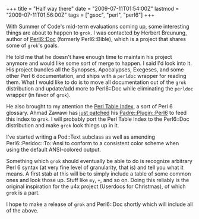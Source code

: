 +++
title = "Half way there"
date = "2009-07-11T01:54:00Z"
lastmod = "2009-07-11T01:56:00Z"
tags = ["gsoc", "perl", "perl6"]
+++

With Summer of Code's mid-term evaluations coming up, some interesting things
are about to happen to `grok`. I was contacted by Herbert Breunung, author of
[Perl6::Doc](http://search.cpan.org/dist/Perl6-Doc/) (formerly
Perl6::Bible), which is a project that shares some of `grok`'s goals.
<!--more-->

He told me that he doesn't have enough time to maintain his project anymore
and would like some sort of merge to happen. I said I'd look into it. His
project bundles all the Synopses, Apocalypses, Exegeses, and some other Perl 6
documentation, and ships with a `perldoc` wrapper for reading them. What I
would like to do is to move all documentation out of the `grok` distribution
and update/add more to Perl6::Doc while eliminating the `perldoc` wrapper
(in favor of `grok`).

He also brought to my attention the [Perl Table Index](http://www.perlfoundation.org/perl6/index.cgi?perl_table_index),
a sort of Perl 6 glossary. Ahmad Zawawi has [just patched](http://padre.perlide.org/trac/changeset/5994)
his [Padre::Plugin::Perl6](http://search.cpan.org/dist/Padre-Plugin-Perl6/) to
feed this index to `grok`. I will probably port the Perl Table Index to the
Perl6::Doc distribution and make `grok` look things up in it.

I've started writing a Pod::Text subclass as well as amending
Perl6::Perldoc::To::Ansi to conform to a consistent color scheme when using
the default ANSI-colored output.

Something which `grok` should eventually be able to do is recognize arbitrary
Perl 6 syntax (at very fine level of granularity, that is) and tell you what
it means. A first stab at this will be to simply include a table of some
common ones and look those up. Stuff like `my`, `+`, and so on. Doing this
reliably is the original inspiration for the u4x project (Userdocs for
Christmas), of which `grok` is a part.

I hope to make a release of `grok` and Perl6::Doc shortly which will include
all of the above.

